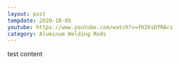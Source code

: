 ```yaml
---
layout: post
tempdate: 2020-10-05
youtube: https://www.youtube.com/watch?v=fKIKsDfRAcs
category: Aluminum Welding Rods
---
```

test content